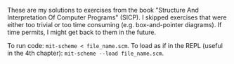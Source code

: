 These are my solutions to exercises from the book "Structure And Interpretation Of Computer Programs" (SICP). I skipped exercises that were either too trivial or too time consuming (e.g. box-and-pointer diagrams). If time permits, I might get back to them in the future.

To run code: `mit-scheme < file_name.scm`. To load as if in the REPL (useful in the 4th chapter): `mit-scheme --load file_name.scm`.
